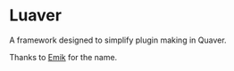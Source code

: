 # Luaver

A framework designed to simplify plugin making in Quaver.

Thanks to [Emik](https://github.com/Emik03) for the name.

